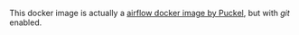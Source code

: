 This docker image is actually a [airflow docker image by Puckel](https://github.com/puckel/docker-airflow),
but with *git* enabled.
